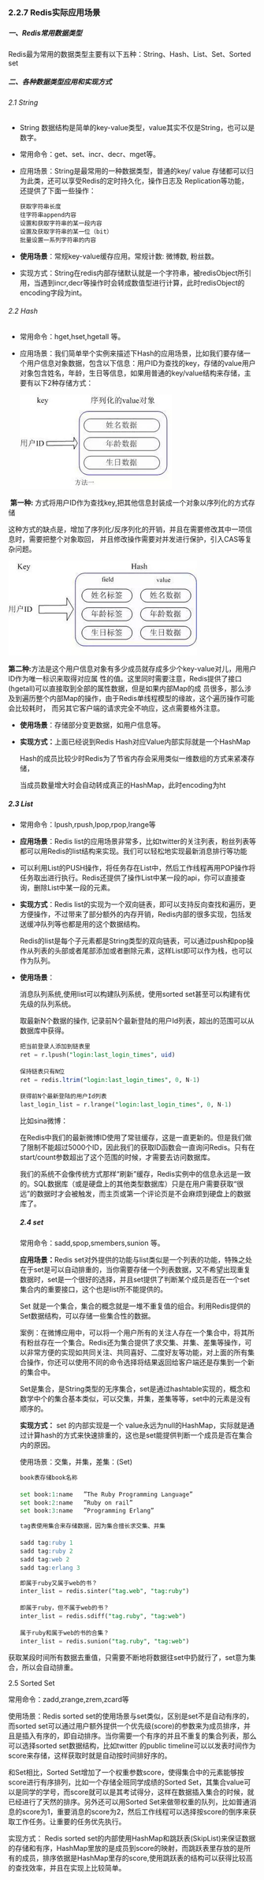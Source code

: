 













































### 2.2.7 Redis实际应用场景

##### 一、Redis常用数据类型

Redis最为常用的数据类型主要有以下五种：String、Hash、List、Set、Sorted set

##### 二、各种数据类型应用和实现方式

###### 2.1  String

- String 数据结构是简单的key-value类型，value其实不仅是String，也可以是数字。

- 常用命令：get、set、incr、decr、mget等。

- 应用场景：String是最常用的一种数据类型，普通的key/ value 存储都可以归为此类，还可以享受Redis的定时持久化，操作日志及 Replication等功能， 还提供了下面一些操作： 

  ```SQL
  获取字符串长度
  往字符串append内容
  设置和获取字符串的某一段内容
  设置及获取字符串的某一位（bit）
  批量设置一系列字符串的内容
  ```

- <b>使用场景</b>：常规key-value缓存应用。常规计数: 微博数, 粉丝数。
- 实现方式：String在redis内部存储默认就是一个字符串，被redisObject所引用，当遇到incr,decr等操作时会转成数值型进行计算，此时redisObject的encoding字段为int。

###### 2.2 Hash

- 常用命令：hget,hset,hgetall 等。

- 应用场景：我们简单举个实例来描述下Hash的应用场景，比如我们要存储一个用户信息对象数据，包含以下信息：用户ID为查找的key，存储的value用户对象包含姓名，年龄，生日等信息，如果用普通的key/value结构来存储，主要有以下2种存储方式：

  <img src="../images/redis-application-01.png" alt="mysql-windos-install" />

​	<b>第一种:</b> 方式将用户ID作为查找key,把其他信息封装成一个对象以序列化的方式存储

​	这种方式的缺点是，增加了序列化/反序列化的开销，并且在需要修改其中一项信息时，需要把整个对象取回，	并且修改操作需要对并发进行保护，引入CAS等复杂问题。

<img src="../images/redis-application-02.png" alt="mysql-windos-install" />

​	<b>第二种:</b>方法是这个用户信息对象有多少成员就存成多少个key-value对儿，用用户ID作为唯一标识来取得对应属	性的值。这里同时需要注意，Redis提供了接口(hgetall)可以直接取到全部的属性数据，但是如果内部Map的成	员很多，那么涉及到遍历整个内部Map的操作，由于Redis单线程模型的缘故，这个遍历操作可能会比较耗时，	而另其它客户端的请求完全不响应，这点需要格外注意。

- <b>使用场景</b>：存储部分变更数据，如用户信息等。

- <b>实现方式：</b>上面已经说到Redis Hash对应Value内部实际就是一个HashMap

  Hash的成员比较少时Redis为了节省内存会采用类似一维数组的方式来紧凑存储，

  当成员数量增大时会自动转成真正的HashMap，此时encoding为ht

##### 2.3 List

- 常用命令：lpush,rpush,lpop,rpop,lrange等
- <b>应用场景</b>：Redis list的应用场景非常多，比如twitter的关注列表，粉丝列表等都可以用Redis的list结构来实现。我们可以轻松地实现最新消息排行等功能

- 可以利用List的PUSH操作，将任务存在List中，然后工作线程再用POP操作将任务取出进行执行。Redis还提供了操作List中某一段的api，你可以直接查询，删除List中某一段的元素。

- <b>实现方式</b>：Redis list的实现为一个双向链表，即可以支持反向查找和遍历，更方便操作，不过带来了部分额外的内存开销，Redis内部的很多实现，包括发送缓冲队列等也都是用的这个数据结构。

  Redis的list是每个子元素都是String类型的双向链表，可以通过push和pop操作从列表的头部或者尾部添加或者删除元素，这样List即可以作为栈，也可以作为队列。 



- <b>使用场景</b>：

  消息队列系统,使用list可以构建队列系统，使用sorted set甚至可以构建有优先级的队列系统。

  取最新N个数据的操作, 记录前N个最新登陆的用户Id列表，超出的范围可以从数据库中获得。

  ```sql
  把当前登录人添加到链表里
  ret = r.lpush("login:last_login_times", uid)
  
  保持链表只有N位
  ret = redis.ltrim("login:last_login_times", 0, N-1)
  
  获得前N个最新登陆的用户Id列表
  last_login_list = r.lrange("login:last_login_times", 0, N-1)
  ```

  比如sina微博：

  在Redis中我们的最新微博ID使用了常驻缓存，这是一直更新的。但是我们做了限制不能超过5000个ID，因此我们的获取ID函数会一直询问Redis。只有在start/count参数超出了这个范围的时候，才需要去访问数据库。

  我们的系统不会像传统方式那样“刷新”缓存，Redis实例中的信息永远是一致的。SQL数据库（或是硬盘上的其他类型数据库）只是在用户需要获取“很远”的数据时才会被触发，而主页或第一个评论页是不会麻烦到硬盘上的数据库了。

  

  ##### 2.4 set

  常用命令：sadd,spop,smembers,sunion 等。

  <b>应用场景：</b>Redis set对外提供的功能与list类似是一个列表的功能，特殊之处在于set是可以自动排重的，当你需要存储一个列表数据，又不希望出现重复数据时，set是一个很好的选择，并且set提供了判断某个成员是否在一个set集合内的重要接口，这个也是list所不能提供的。

  Set 就是一个集合，集合的概念就是一堆不重复值的组合。利用Redis提供的Set数据结构，可以存储一些集合性的数据。

  案例：在微博应用中，可以将一个用户所有的关注人存在一个集合中，将其所有粉丝存在一个集合。Redis还为集合提供了求交集、并集、差集等操作，可以非常方便的实现如共同关注、共同喜好、二度好友等功能，对上面的所有集合操作，你还可以使用不同的命令选择将结果返回给客户端还是存集到一个新的集合中。

  

  Set是集合，是String类型的无序集合，set是通过hashtable实现的，概念和数学中个的集合基本类似，可以交集，并集，差集等等，set中的元素是没有顺序的。

  <b>实现方式：</b> set 的内部实现是一个 value永远为null的HashMap，实际就是通过计算hash的方式来快速排重的，这也是set能提供判断一个成员是否在集合内的原因。

  使用场景：交集，并集，差集：(Set)

  ```python
  book表存储book名称
  
  set book:1:name   ”The Ruby Programming Language”
  set book:2:name   ”Ruby on rail”
  set book:3:name   ”Programming Erlang”
  ```

  ```sql
  tag表使用集合来存储数据，因为集合擅长求交集、并集
  
  sadd tag:ruby 1
  sadd tag:ruby 2
  sadd tag:web 2
  sadd tag:erlang 3
  ```

  ```sql
  即属于ruby又属于web的书？
  inter_list = redis.sinter("tag.web", "tag:ruby") 
  
  即属于ruby，但不属于web的书？
  inter_list = redis.sdiff("tag.ruby", "tag:web") 
  
  属于ruby和属于web的书的合集？
  inter_list = redis.sunion("tag.ruby", "tag:web")
  ```

​		获取某段时间所有数据去重值，只需要不断地将数据往set中扔就行了，set意为集合，所以会自动排重。



2.5  Sorted Set

常用命令：zadd,zrange,zrem,zcard等

使用场景：Redis sorted set的使用场景与set类似，区别是set不是自动有序的，而sorted set可以通过用户额外提供一个优先级(score)的参数来为成员排序，并且是插入有序的，即自动排序。当你需要一个有序的并且不重复的集合列表，那么可以选择sorted set数据结构，比如twitter 的public timeline可以以发表时间作为score来存储，这样获取时就是自动按时间排好序的。

 和Set相比，Sorted Set增加了一个权重参数score，使得集合中的元素能够按score进行有序排列，比如一个存储全班同学成绩的Sorted Set，其集合value可以是同学的学号，而score就可以是其考试得分，这样在数据插入集合的时候，就已经进行了天然的排序。另外还可以用Sorted Set来做带权重的队列，比如普通消息的score为1，重要消息的score为2，然后工作线程可以选择按score的倒序来获取工作任务。让重要的任务优先执行。

实现方式： Redis sorted set的内部使用HashMap和跳跃表(SkipList)来保证数据的存储和有序，HashMap里放的是成员到score的映射，而跳跃表里存放的是所有的成员，排序依据是HashMap里存的score,使用跳跃表的结构可以获得比较高的查找效率，并且在实现上比较简单。